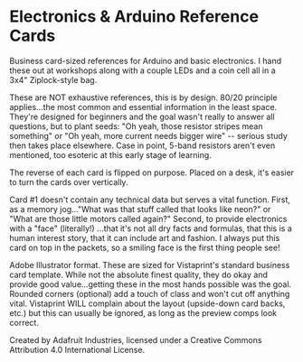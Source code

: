 # Electronics & Arduino Reference Cards

Business card-sized references for Arduino and basic electronics. I hand these out at workshops along with a couple LEDs and a coin cell all in a 3x4" Ziplock-style bag.

These are NOT exhaustive references, this is by design. 80/20 principle applies...the most common and essential information in the least space. They're designed for beginners and the goal wasn't really to answer all questions, but to plant seeds: "Oh yeah, those resistor stripes mean something" or "Oh yeah, more current needs bigger wire" -- serious study then takes place elsewhere. Case in point, 5-band resistors aren't even mentioned, too esoteric at this early stage of learning.

The reverse of each card is flipped on purpose. Placed on a desk, it's easier to turn the cards over vertically.

Card #1 doesn't contain any technical data but serves a vital function. First, as a memory jog..."What was that stuff called that looks like neon?" or "What are those little motors called again?" Second, to provide electronics with a "face" (literally!) ...that it's not all dry facts and formulas, that this is a human interest story, that it can include art and fashion. I always put this card on top in the packets, so a smiling face is the first thing people see!

Adobe Illustrator format. These are sized for Vistaprint's standard business card template. While not the absolute finest quality, they do okay and provide good value...getting these in the most hands possible was the goal. Rounded corners (optional) add a touch of class and won't cut off anything vital. Vistaprint WILL complain about the layout (upside-down card backs, etc.) but this can usually be ignored, as long as the preview comps look correct.

Created by Adafruit Industries, licensed under a Creative Commons Attribution 4.0 International License.
